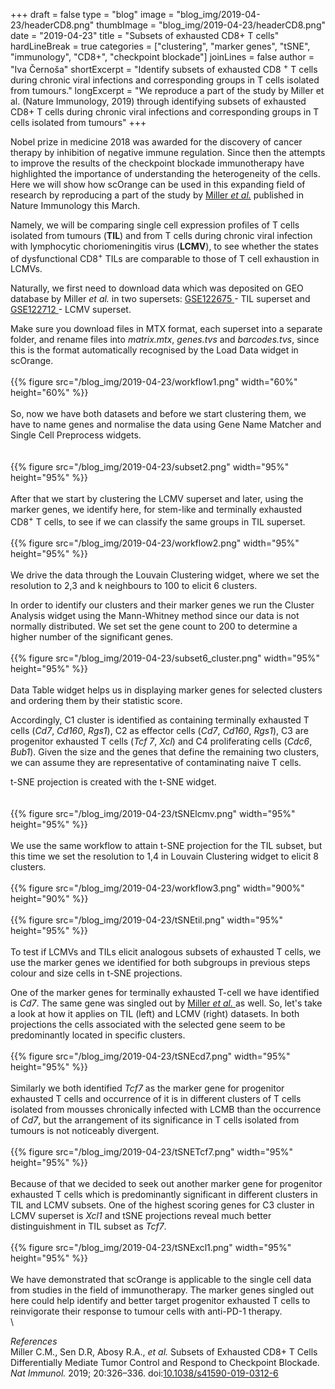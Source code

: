 ﻿+++
draft = false
type = "blog"
image = "blog_img/2019-04-23/headerCD8.png"
thumbImage = "blog_img/2019-04-23/headerCD8.png"
date = "2019-04-23" 
title = "Subsets of exhausted CD8+  T cells" 
hardLineBreak = true 
categories = ["clustering", "marker genes", "tSNE", "immunology", "CD8+", "checkpoint blockade"]
joinLines = false
author = "Iva Černoša"
shortExcerpt = "Identify subsets of exhausted CD8 <sup>+</sup> T cells during chronic viral infections and corresponding groups in T cells isolated from tumours." 
longExcerpt = "We reproduce a part of the study by Miller et al. (Nature Immunology, 2019) through identifying subsets of exhausted CD8+ T cells during chronic viral infections and corresponding groups in T cells isolated from tumours" 
+++


Nobel prize in medicine 2018 was awarded for the discovery of cancer therapy by inhibition of negative immune regulation. Since then the attempts to improve the results of the checkpoint blockade immunotherapy have highlighted the importance of understanding the heterogeneity of the cells. Here we will show how scOrange can be used in this expanding field of research by reproducing a part of the study by <a href="https://www.nature.com/articles/s41590-019-0312-6"> Miller <i>et al.</i></a> published in Nature Immunology this March.  

Namely, we will be comparing single cell expression profiles of T cells isolated from tumours (<b>TIL</b>) and from T cells during chronic viral infection with lymphocytic choriomeningitis virus (<b>LCMV</b>), to see whether the states of dysfunctional CD8<sup>+</sup> TILs are comparable to those of T cell exhaustion in LCMVs. 

Naturally, we first need to download data which was deposited on GEO database by Miller <i>et al.</i> in two supersets: <a href="https://www.ncbi.nlm.nih.gov/geo/query/acc.cgi?acc=GSE122675"> GSE122675 </a>  - TIL superset and <a href="https://www.ncbi.nlm.nih.gov/geo/query/acc.cgi?acc=GSE122712"> GSE122712 </a> - LCMV superset.

Make sure you download files in MTX format, each superset into a separate folder, and rename files into <i>matrix.mtx</i>, <i>genes.tvs</i> and <i>barcodes.tvs</i>, since this is the format automatically recognised by the Load Data widget in scOrange. 
\
\
{{% figure src="/blog_img/2019-04-23/workflow1.png" width="60%" height="60%" %}}
\
\
So, now we have both datasets and before we start clustering them, we have to name genes and normalise the data using Gene Name Matcher and Single Cell Preprocess widgets.   
\
\
{{% figure src="/blog_img/2019-04-23/subset2.png" width="95%" height="95%" %}}
\
\
After that we start by clustering the LCMV superset and later, using the marker genes, we identify here, for stem-like and terminally exhausted CD8<sup>+</sup> T cells, to see if we can classify the same groups in TIL superset. 
\
\
{{% figure src="/blog_img/2019-04-23/workflow2.png" width="95%" height="95%" %}}
\
\
We drive the data through the Louvain Clustering widget, where we set the resolution to 2,3 and k neighbours to 100 to elicit 6 clusters.

In order to identify our clusters and their marker genes we run the Cluster Analysis widget using the Mann-Whitney method since our data is not normally distributed. We set set the gene count to 200 to determine a higher number of the significant genes. 
\
\
{{% figure src="/blog_img/2019-04-23/subset6_cluster.png" width="95%" height="95%" %}}
\
\
Data Table widget helps us in displaying marker genes for selected clusters and ordering them by their statistic score. 

Accordingly, C1 cluster is identified as containing terminally exhausted  T cells (<i>Cd7</i>, <i>Cd160</i>, <i>Rgs1</i>), C2 as effector cells (<i>Cd7</i>, <i>Cd160</i>, <i>Rgs1</i>), C3 are progenitor exhausted T cells (<i>Tcf 7</i>, <i>Xcl</i>) and C4 proliferating cells (<i>Cdc6</i>, <i>Bub1</i>). Given the size and the genes that define the remaining two clusters, we can assume they are representative of contaminating naive T cells. <!--malo še razširi-->

t-SNE projection is created with the t-SNE widget.  
\
\
{{% figure src="/blog_img/2019-04-23/tSNElcmv.png" width="95%" height="95%" %}}
\
\
We use the same workflow to attain t-SNE projection for the TIL subset, but this time we set the resolution to 1,4 in Louvain Clustering widget to elicit 8 clusters.
\
\
{{% figure src="/blog_img/2019-04-23/workflow3.png" width="900%" height="90%" %}}
\
\
{{% figure src="/blog_img/2019-04-23/tSNEtil.png" width="95%" height="95%" %}}
\
\
To test if LCMVs and TILs elicit analogous subsets of exhausted T cells, we use the marker genes we identified for both subgroups in previous steps colour and size cells in t-SNE projections. 

One of the marker genes for terminally exhausted T-cell we have identified is <i>Cd7</i>. The same gene was singled out by <a href="https://www.nature.com/articles/s41590-019-0312-6">Miller <i>et al.</i> </a> as well. So, let's take a look at how it applies on TIL (left) and LCMV (right) datasets. In both projections the cells associated with the selected gene seem to be predominantly located in specific clusters. 
\
\
{{% figure src="/blog_img/2019-04-23/tSNEcd7.png" width="95%" height="95%" %}}
\
\
Similarly we both identified <i>Tcf7</i> as the marker gene for progenitor exhausted T cells and occurrence of it is in different clusters of T cells isolated from mousses chronically infected with LCMB than the occurrence of <i>Cd7</i>, but the arrangement of its significance in T cells isolated from tumours is not noticeably divergent.
\
\
{{% figure src="/blog_img/2019-04-23/tSNETcf7.png" width="95%" height="95%" %}}
\
\
Because of that we decided to seek out another marker gene for progenitor exhausted T cells which is predominantly significant in different clusters in TIL and LCMV subsets. One of the highest scoring genes for C3 cluster in LCMV superset is <i>Xcl1</i> and tSNE projections reveal much better distinguishment in TIL subset as <i>Tcf7</i>.
\
\
{{% figure src="/blog_img/2019-04-23/tSNExcl1.png" width="95%" height="95%" %}}
\
\
We have demonstrated that scOrange is applicable to the single cell data from studies in the field of immunotherapy. The marker genes singled out here could help identify and better target progenitor exhausted T cells to reinvigorate their response to tumour cells with anti-PD-1 therapy.
\
\

*References* 
\
Miller C.M., Sen D.R, Abosy R.A., <i>et al.</i> Subsets of Exhausted CD8+ T Cells Differentially Mediate Tumor Control and Respond to Checkpoint Blockade. <i>Nat Immunol.</i> 2019; 20:326–336. doi:<a href="https://www.nature.com/articles/s41590-019-0312-6">10.1038/s41590-019-0312-6 </a>